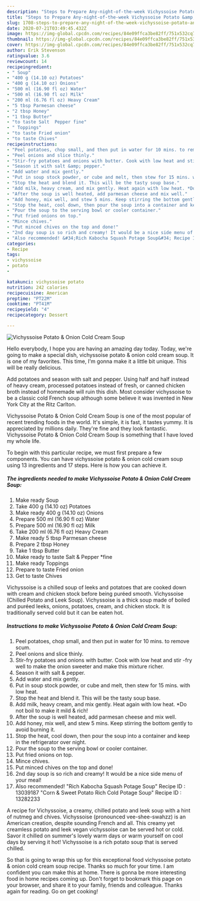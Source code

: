 ```yaml
---
description: "Steps to Prepare Any-night-of-the-week Vichyssoise Potato &amp;amp; Onion Cold Cream Soup"
title: "Steps to Prepare Any-night-of-the-week Vichyssoise Potato &amp;amp; Onion Cold Cream Soup"
slug: 1708-steps-to-prepare-any-night-of-the-week-vichyssoise-potato-and-amp-onion-cold-cream-soup
date: 2020-07-21T03:49:45.432Z
image: https://img-global.cpcdn.com/recipes/84e09ffca3be82ff/751x532cq70/vichyssoise-potato-onion-cold-cream-soup-recipe-main-photo.jpg
thumbnail: https://img-global.cpcdn.com/recipes/84e09ffca3be82ff/751x532cq70/vichyssoise-potato-onion-cold-cream-soup-recipe-main-photo.jpg
cover: https://img-global.cpcdn.com/recipes/84e09ffca3be82ff/751x532cq70/vichyssoise-potato-onion-cold-cream-soup-recipe-main-photo.jpg
author: Erik Stevenson
ratingvalue: 3.6
reviewcount: 14
recipeingredient:
- " Soup"
- "400 g (14.10 oz) Potatoes"
- "400 g (14.10 oz) Onions"
- "500 ml (16.90 fl oz) Water"
- "500 ml (16.90 fl oz) Milk"
- "200 ml (6.76 fl oz) Heavy Cream"
- "5 tbsp Parmesan cheese"
- "2 tbsp Honey"
- "1 tbsp Butter"
- "to taste Salt  Pepper fine"
- " Toppings"
- "to taste Fried onion"
- "to taste Chives"
recipeinstructions:
- "Peel potatoes, chop small, and then put in water for 10 mins. to remove scum."
- "Peel onions and slice thinly."
- "Stir-fry potatoes and onions with butter. Cook with low heat and stir -fry well to make the onion sweeter and make this mixture richer."
- "Season it with salt &amp; pepper."
- "Add water and mix gently."
- "Put in soup stock powder, or cube and melt, then stew for 15 mins. with low heat."
- "Stop the heat and blend it. This will be the tasty soup base."
- "Add milk, heavy cream, and mix gently. Heat again with low heat. *Do not boil to make it mild &amp; rich!"
- "After the soup is well heated, add parmesan cheese and mix well."
- "Add honey, mix well, and stew 5 mins. Keep stirring the bottom gently to avoid burning it."
- "Stop the heat, cool down, then pour the soup into a container and keep in the refrigerator over night."
- "Pour the soup to the serving bowl or cooler container."
- "Put fried onions on top."
- "Mince chives."
- "Put minced chives on the top and done!"
- "2nd day soup is so rich and creamy! It would be a nice side menu of your meal!"
- "Also recommended! &#34;Rich Kabocha Squash Potage Soup&#34; Recipe ID : 13039187 &#34;Corn &amp; Sweet Potato Rich Cold Potage Soup&#34; Recipe ID : 13282233"
categories:
- Recipe
tags:
- vichyssoise
- potato
- 

katakunci: vichyssoise potato  
nutrition: 242 calories
recipecuisine: American
preptime: "PT22M"
cooktime: "PT41M"
recipeyield: "4"
recipecategory: Dessert

---
```



![Vichyssoise Potato &amp; Onion Cold Cream Soup](https://img-global.cpcdn.com/recipes/84e09ffca3be82ff/751x532cq70/vichyssoise-potato-onion-cold-cream-soup-recipe-main-photo.jpg)

Hello everybody, I hope you are having an amazing day today. Today, we're going to make a special dish, vichyssoise potato &amp; onion cold cream soup. It is one of my favorites. This time, I'm gonna make it a little bit unique. This will be really delicious.

Add potatoes and season with salt and pepper. Using half and half instead of heavy cream, processed potatoes instead of fresh, or canned chicken broth instead of homemade will ruin this dish. Most consider vichyssoise to be a classic cold French soup although some believe it was invented in New York City at the Ritz Carlton.

Vichyssoise Potato &amp; Onion Cold Cream Soup is one of the most popular of recent trending foods in the world. It's simple, it is fast, it tastes yummy. It is appreciated by millions daily. They're fine and they look fantastic. Vichyssoise Potato &amp; Onion Cold Cream Soup is something that I have loved my whole life.


To begin with this particular recipe, we must first prepare a few components. You can have vichyssoise potato &amp; onion cold cream soup using 13 ingredients and 17 steps. Here is how you can achieve it.

<!--inarticleads1-->

##### The ingredients needed to make Vichyssoise Potato &amp; Onion Cold Cream Soup:

1. Make ready  Soup
1. Take 400 g (14.10 oz) Potatoes
1. Make ready 400 g (14.10 oz) Onions
1. Prepare 500 ml (16.90 fl oz) Water
1. Prepare 500 ml (16.90 fl oz) Milk
1. Take 200 ml (6.76 fl oz) Heavy Cream
1. Make ready 5 tbsp Parmesan cheese
1. Prepare 2 tbsp Honey
1. Take 1 tbsp Butter
1. Make ready to taste Salt &amp; Pepper *fine
1. Make ready  Toppings
1. Prepare to taste Fried onion
1. Get to taste Chives


Vichyssoise is a chilled soup of leeks and potatoes that are cooked down with cream and chicken stock before being puréed smooth. Vichyssoise (Chilled Potato and Leek Soup). Vichyssoise is a thick soup made of boiled and puréed leeks, onions, potatoes, cream, and chicken stock. It is traditionally served cold but it can be eaten hot. 

<!--inarticleads2-->

##### Instructions to make Vichyssoise Potato &amp; Onion Cold Cream Soup:

1. Peel potatoes, chop small, and then put in water for 10 mins. to remove scum.
1. Peel onions and slice thinly.
1. Stir-fry potatoes and onions with butter. Cook with low heat and stir -fry well to make the onion sweeter and make this mixture richer.
1. Season it with salt &amp; pepper.
1. Add water and mix gently.
1. Put in soup stock powder, or cube and melt, then stew for 15 mins. with low heat.
1. Stop the heat and blend it. This will be the tasty soup base.
1. Add milk, heavy cream, and mix gently. Heat again with low heat. *Do not boil to make it mild &amp; rich!
1. After the soup is well heated, add parmesan cheese and mix well.
1. Add honey, mix well, and stew 5 mins. Keep stirring the bottom gently to avoid burning it.
1. Stop the heat, cool down, then pour the soup into a container and keep in the refrigerator over night.
1. Pour the soup to the serving bowl or cooler container.
1. Put fried onions on top.
1. Mince chives.
1. Put minced chives on the top and done!
1. 2nd day soup is so rich and creamy! It would be a nice side menu of your meal!
1. Also recommended! &#34;Rich Kabocha Squash Potage Soup&#34; Recipe ID : 13039187 &#34;Corn &amp; Sweet Potato Rich Cold Potage Soup&#34; Recipe ID : 13282233


A recipe for Vichyssoise, a creamy, chilled potato and leek soup with a hint of nutmeg and chives. Vichyssoise (pronounced vee-shee-swahzz) is an American creation, despite sounding French and all. This creamy yet creamless potato and leek vegan vichyssoise can be served hot or cold. Savor it chilled on summer&#39;s lovely warm days or warm yourself on cool days by serving it hot! Vichyssoise is a rich potato soup that is served chilled. 

So that is going to wrap this up for this exceptional food vichyssoise potato &amp; onion cold cream soup recipe. Thanks so much for your time. I am confident you can make this at home. There is gonna be more interesting food in home recipes coming up. Don't forget to bookmark this page on your browser, and share it to your family, friends and colleague. Thanks again for reading. Go on get cooking!
